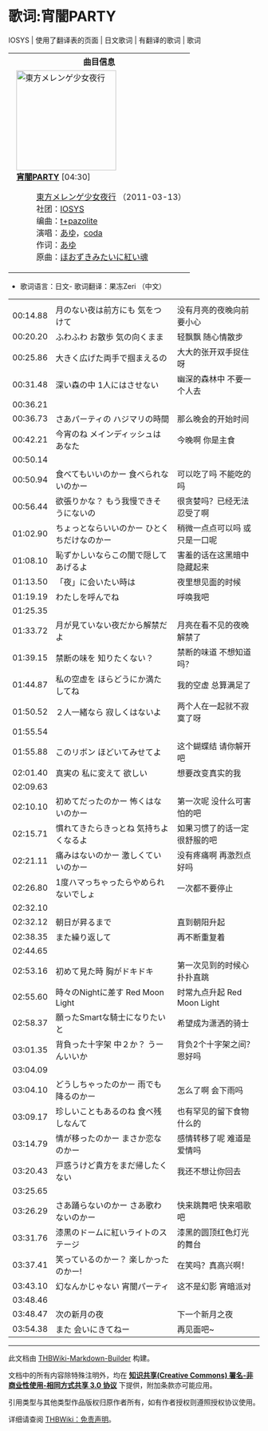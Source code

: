 # 歌词:宵闇PARTY

<!-- source html: G:\repos\THBWiki-Markdown-Builder\THBWikiMarkdown\Temp\main\e\ee\ns512%3A%E5%AE%B5%E9%97%87PARTY.html -->

IOSYS | 使用了翻译表的页面 | 日文歌词 | 有翻译的歌词 | 歌词


<table><tbody><tr><th colspan="2">曲目信息</th></tr><tr><td colspan="2" style="padding-left: 1em;"><div class="floatright"><a href="./文件-東方メレンゲ少女夜行封面.jpg.md" class="image" title="東方メレンゲ少女夜行"><img alt="東方メレンゲ少女夜行" src="https://upload.thwiki.cc/thumb/c/c4/%E6%9D%B1%E6%96%B9%E3%83%A1%E3%83%AC%E3%83%B3%E3%82%B2%E5%B0%91%E5%A5%B3%E5%A4%9C%E8%A1%8C%E5%B0%81%E9%9D%A2.jpg/200px-%E6%9D%B1%E6%96%B9%E3%83%A1%E3%83%AC%E3%83%B3%E3%82%B2%E5%B0%91%E5%A5%B3%E5%A4%9C%E8%A1%8C%E5%B0%81%E9%9D%A2.jpg" decoding="async" loading="lazy" width="200" height="200" srcset="https://upload.thwiki.cc/thumb/c/c4/%E6%9D%B1%E6%96%B9%E3%83%A1%E3%83%AC%E3%83%B3%E3%82%B2%E5%B0%91%E5%A5%B3%E5%A4%9C%E8%A1%8C%E5%B0%81%E9%9D%A2.jpg/300px-%E6%9D%B1%E6%96%B9%E3%83%A1%E3%83%AC%E3%83%B3%E3%82%B2%E5%B0%91%E5%A5%B3%E5%A4%9C%E8%A1%8C%E5%B0%81%E9%9D%A2.jpg 1.5x, https://upload.thwiki.cc/thumb/c/c4/%E6%9D%B1%E6%96%B9%E3%83%A1%E3%83%AC%E3%83%B3%E3%82%B2%E5%B0%91%E5%A5%B3%E5%A4%9C%E8%A1%8C%E5%B0%81%E9%9D%A2.jpg/400px-%E6%9D%B1%E6%96%B9%E3%83%A1%E3%83%AC%E3%83%B3%E3%82%B2%E5%B0%91%E5%A5%B3%E5%A4%9C%E8%A1%8C%E5%B0%81%E9%9D%A2.jpg 2x" data-file-width="1024" data-file-height="1024"></a></div><b><a href="/%E6%9D%B1%E6%96%B9%E3%83%A1%E3%83%AC%E3%83%B3%E3%82%B2%E5%B0%91%E5%A5%B3%E5%A4%9C%E8%A1%8C#11" title="東方メレンゲ少女夜行">宵闇PARTY</a></b> &#91;04:30&#93;<dl><dd><a href="./東方メレンゲ少女夜行.md" title="東方メレンゲ少女夜行">東方メレンゲ少女夜行</a> （2011-03-13）<br>社团：<a href="./IOSYS.md" title="IOSYS">IOSYS</a><br>编曲：<a href="./t+pazolite.md" title="t+pazolite">t+pazolite</a><br>演唱：<a href="./あゆ.md" title="あゆ">あゆ</a>，<a href="./Coda.md" title="Coda" unred="">coda</a><br>作词：<a href="./あゆ.md" title="あゆ">あゆ</a><br>原曲：<a href="./如鬼灯般的红色之魂.md" title="如鬼灯般的红色之魂" unred="">ほおずきみたいに紅い魂</a><br></dd></dl></td></tr></tbody></table>

- 歌词语言：日文- 歌词翻译：果冻Zeri （中文）

  
  

  


<table><tbody><tr class="tt-lyrics-header" id="=-1" data-pos="&#91;&quot;=&quot;,1&#93;"><td class="tt-lyrics" lang="zh"><div class="poem"></div></td><td class="tt-mainh" lang="zh"><div class="poem"></div></td><td class="tt-tranh" lang="zh"><div class="poem"></div></td></tr><tr class="tt-main-ja" id="=-2" data-pos="&#91;&quot;=&quot;,2&#93;"><td class="tt-time" lang="zh"><div class="poem">00:14.88</div></td><td class="tt-ja" lang="ja"><div class="poem">月のない夜は前方にも 気をつけて</div></td><td class="tt-zh" lang="zh"><div class="poem">没有月亮的夜晚向前要小心<br></div></td></tr><tr class="tt-main-ja" id="=-3" data-pos="&#91;&quot;=&quot;,3&#93;"><td class="tt-time" lang="zh"><div class="poem">00:20.20</div></td><td class="tt-ja" lang="ja"><div class="poem">ふわふわ お散歩 気の向くまま</div></td><td class="tt-zh" lang="zh"><div class="poem">轻飘飘 随心情散步<br></div></td></tr><tr class="tt-main-ja" id="=-4" data-pos="&#91;&quot;=&quot;,4&#93;"><td class="tt-time" lang="zh"><div class="poem">00:25.86</div></td><td class="tt-ja" lang="ja"><div class="poem">大きく広げた両手で掴まえるの</div></td><td class="tt-zh" lang="zh"><div class="poem">大大的张开双手捉住呀<br></div></td></tr><tr class="tt-main-ja" id="=-5" data-pos="&#91;&quot;=&quot;,5&#93;"><td class="tt-time" lang="zh"><div class="poem">00:31.48</div></td><td class="tt-ja" lang="ja"><div class="poem">深い森の中 1人にはさせない</div></td><td class="tt-zh" lang="zh"><div class="poem">幽深的森林中 不要一个人去<br></div></td></tr><tr class="tt-lyrics-sep" id="=-6" data-pos="&#91;&quot;=&quot;,6&#93;"><td class="tt-sep" lang="zh"><div class="poem">00:36.21<br></div></td><td class="tt-text" lang="zh"><div class="poem"></div></td><td class="tt-tran" lang="zh"><div class="poem"></div></td></tr><tr class="tt-main-ja" id="=-7" data-pos="&#91;&quot;=&quot;,7&#93;"><td class="tt-time" lang="zh"><div class="poem">00:36.73</div></td><td class="tt-ja" lang="ja"><div class="poem">さあパーティの ハジマリの時間</div></td><td class="tt-zh" lang="zh"><div class="poem">那么晚会的开始时间<br></div></td></tr><tr class="tt-main-ja" id="=-8" data-pos="&#91;&quot;=&quot;,8&#93;"><td class="tt-time" lang="zh"><div class="poem">00:42.21</div></td><td class="tt-ja" lang="ja"><div class="poem">今宵のね メインディッシュは あなた</div></td><td class="tt-zh" lang="zh"><div class="poem">今晚啊 你是主食<br></div></td></tr><tr class="tt-lyrics-sep" id="=-9" data-pos="&#91;&quot;=&quot;,9&#93;"><td class="tt-sep" lang="zh"><div class="poem">00:50.14<br></div></td><td class="tt-text" lang="zh"><div class="poem"></div></td><td class="tt-tran" lang="zh"><div class="poem"></div></td></tr><tr class="tt-main-ja" id="=-10" data-pos="&#91;&quot;=&quot;,10&#93;"><td class="tt-time" lang="zh"><div class="poem">00:50.94</div></td><td class="tt-ja" lang="ja"><div class="poem">食べてもいいのかー 食べられないのかー</div></td><td class="tt-zh" lang="zh"><div class="poem">可以吃了吗 不能吃的吗<br></div></td></tr><tr class="tt-main-ja" id="=-11" data-pos="&#91;&quot;=&quot;,11&#93;"><td class="tt-time" lang="zh"><div class="poem">00:56.44</div></td><td class="tt-ja" lang="ja"><div class="poem">欲張りかな？ もう我慢できそうにないの</div></td><td class="tt-zh" lang="zh"><div class="poem">很贪婪吗？已经无法忍受了啊<br></div></td></tr><tr class="tt-main-ja" id="=-12" data-pos="&#91;&quot;=&quot;,12&#93;"><td class="tt-time" lang="zh"><div class="poem">01:02.90</div></td><td class="tt-ja" lang="ja"><div class="poem">ちょっとならいいのかー ひとくちだけなのかー</div></td><td class="tt-zh" lang="zh"><div class="poem">稍微一点点可以吗  或只是一口呢<br></div></td></tr><tr class="tt-main-ja" id="=-13" data-pos="&#91;&quot;=&quot;,13&#93;"><td class="tt-time" lang="zh"><div class="poem">01:08.10</div></td><td class="tt-ja" lang="ja"><div class="poem">恥ずかしいならこの闇で隠してあげるよ</div></td><td class="tt-zh" lang="zh"><div class="poem">害羞的话在这黑暗中隐藏起来<br></div></td></tr><tr class="tt-main-ja" id="=-14" data-pos="&#91;&quot;=&quot;,14&#93;"><td class="tt-time" lang="zh"><div class="poem">01:13.50</div></td><td class="tt-ja" lang="ja"><div class="poem">「夜」に会いたい時は</div></td><td class="tt-zh" lang="zh"><div class="poem">夜里想见面的时候<br></div></td></tr><tr class="tt-main-ja" id="=-15" data-pos="&#91;&quot;=&quot;,15&#93;"><td class="tt-time" lang="zh"><div class="poem">01:19.19</div></td><td class="tt-ja" lang="ja"><div class="poem">わたしを呼んでね</div></td><td class="tt-zh" lang="zh"><div class="poem">呼唤我吧<br></div></td></tr><tr class="tt-lyrics-sep" id="=-16" data-pos="&#91;&quot;=&quot;,16&#93;"><td class="tt-sep" lang="zh"><div class="poem">01:25.35<br></div></td><td class="tt-text" lang="zh"><div class="poem"></div></td><td class="tt-tran" lang="zh"><div class="poem"></div></td></tr><tr class="tt-main-ja" id="=-17" data-pos="&#91;&quot;=&quot;,17&#93;"><td class="tt-time" lang="zh"><div class="poem">01:33.72</div></td><td class="tt-ja" lang="ja"><div class="poem">月が見ていない夜だから解禁だよ</div></td><td class="tt-zh" lang="zh"><div class="poem">月亮在看不见的夜晚解禁了<br></div></td></tr><tr class="tt-main-ja" id="=-18" data-pos="&#91;&quot;=&quot;,18&#93;"><td class="tt-time" lang="zh"><div class="poem">01:39.15</div></td><td class="tt-ja" lang="ja"><div class="poem">禁断の味を 知りたくない？</div></td><td class="tt-zh" lang="zh"><div class="poem">禁断的味道 不想知道吗？<br></div></td></tr><tr class="tt-main-ja" id="=-19" data-pos="&#91;&quot;=&quot;,19&#93;"><td class="tt-time" lang="zh"><div class="poem">01:44.87</div></td><td class="tt-ja" lang="ja"><div class="poem">私の空虚を ほらどうにか満たしてね</div></td><td class="tt-zh" lang="zh"><div class="poem">我的空虚 总算满足了<br></div></td></tr><tr class="tt-main-ja" id="=-20" data-pos="&#91;&quot;=&quot;,20&#93;"><td class="tt-time" lang="zh"><div class="poem">01:50.52</div></td><td class="tt-ja" lang="ja"><div class="poem">２人一緒なら 寂しくはないよ</div></td><td class="tt-zh" lang="zh"><div class="poem">两个人在一起就不寂寞了呀<br></div></td></tr><tr class="tt-lyrics-sep" id="=-21" data-pos="&#91;&quot;=&quot;,21&#93;"><td class="tt-sep" lang="zh"><div class="poem">01:55.54<br></div></td><td class="tt-text" lang="zh"><div class="poem"></div></td><td class="tt-tran" lang="zh"><div class="poem"></div></td></tr><tr class="tt-main-ja" id="=-22" data-pos="&#91;&quot;=&quot;,22&#93;"><td class="tt-time" lang="zh"><div class="poem">01:55.88</div></td><td class="tt-ja" lang="ja"><div class="poem">このリボン ほどいてみせてよ</div></td><td class="tt-zh" lang="zh"><div class="poem">这个蝴蝶结 请你解开吧<br></div></td></tr><tr class="tt-main-ja" id="=-23" data-pos="&#91;&quot;=&quot;,23&#93;"><td class="tt-time" lang="zh"><div class="poem">02:01.40</div></td><td class="tt-ja" lang="ja"><div class="poem">真実の 私に変えて 欲しい</div></td><td class="tt-zh" lang="zh"><div class="poem">想要改变真实的我<br></div></td></tr><tr class="tt-lyrics-sep" id="=-24" data-pos="&#91;&quot;=&quot;,24&#93;"><td class="tt-sep" lang="zh"><div class="poem">02:09.63<br></div></td><td class="tt-text" lang="zh"><div class="poem"></div></td><td class="tt-tran" lang="zh"><div class="poem"></div></td></tr><tr class="tt-main-ja" id="=-25" data-pos="&#91;&quot;=&quot;,25&#93;"><td class="tt-time" lang="zh"><div class="poem">02:10.10</div></td><td class="tt-ja" lang="ja"><div class="poem">初めてだったのかー 怖くはないのかー</div></td><td class="tt-zh" lang="zh"><div class="poem">第一次呢 没什么可害怕的吧<br></div></td></tr><tr class="tt-main-ja" id="=-26" data-pos="&#91;&quot;=&quot;,26&#93;"><td class="tt-time" lang="zh"><div class="poem">02:15.71</div></td><td class="tt-ja" lang="ja"><div class="poem">慣れてきたらきっとね 気持ちよくなるよ</div></td><td class="tt-zh" lang="zh"><div class="poem">如果习惯了的话一定很舒服的吧<br></div></td></tr><tr class="tt-main-ja" id="=-27" data-pos="&#91;&quot;=&quot;,27&#93;"><td class="tt-time" lang="zh"><div class="poem">02:21.11</div></td><td class="tt-ja" lang="ja"><div class="poem">痛みはないのかー 激しくていいのかー</div></td><td class="tt-zh" lang="zh"><div class="poem">没有疼痛啊 再激烈点好吗<br></div></td></tr><tr class="tt-main-ja" id="=-28" data-pos="&#91;&quot;=&quot;,28&#93;"><td class="tt-time" lang="zh"><div class="poem">02:26.80</div></td><td class="tt-ja" lang="ja"><div class="poem">1度ハマっちゃったらやめられないでしょ</div></td><td class="tt-zh" lang="zh"><div class="poem">一次都不要停止<br></div></td></tr><tr class="tt-lyrics-sep" id="=-29" data-pos="&#91;&quot;=&quot;,29&#93;"><td class="tt-sep" lang="zh"><div class="poem">02:32.10<br></div></td><td class="tt-text" lang="zh"><div class="poem"></div></td><td class="tt-tran" lang="zh"><div class="poem"></div></td></tr><tr class="tt-main-ja" id="=-30" data-pos="&#91;&quot;=&quot;,30&#93;"><td class="tt-time" lang="zh"><div class="poem">02:32.12</div></td><td class="tt-ja" lang="ja"><div class="poem">朝日が昇るまで</div></td><td class="tt-zh" lang="zh"><div class="poem">直到朝阳升起<br></div></td></tr><tr class="tt-main-ja" id="=-31" data-pos="&#91;&quot;=&quot;,31&#93;"><td class="tt-time" lang="zh"><div class="poem">02:38.35</div></td><td class="tt-ja" lang="ja"><div class="poem">また繰り返して</div></td><td class="tt-zh" lang="zh"><div class="poem">再不断重复着<br></div></td></tr><tr class="tt-lyrics-sep" id="=-32" data-pos="&#91;&quot;=&quot;,32&#93;"><td class="tt-sep" lang="zh"><div class="poem">02:44.65<br></div></td><td class="tt-text" lang="zh"><div class="poem"></div></td><td class="tt-tran" lang="zh"><div class="poem"></div></td></tr><tr class="tt-main-ja" id="=-33" data-pos="&#91;&quot;=&quot;,33&#93;"><td class="tt-time" lang="zh"><div class="poem">02:53.16</div></td><td class="tt-ja" lang="ja"><div class="poem">初めて見た時 胸がドキドキ</div></td><td class="tt-zh" lang="zh"><div class="poem">第一次见到的时候心扑扑直跳<br></div></td></tr><tr class="tt-main-ja" id="=-34" data-pos="&#91;&quot;=&quot;,34&#93;"><td class="tt-time" lang="zh"><div class="poem">02:55.60</div></td><td class="tt-ja" lang="ja"><div class="poem">時々のNightに差す Red Moon Light</div></td><td class="tt-zh" lang="zh"><div class="poem">时常九点升起 Red Moon Light<br></div></td></tr><tr class="tt-main-ja" id="=-35" data-pos="&#91;&quot;=&quot;,35&#93;"><td class="tt-time" lang="zh"><div class="poem">02:58.37</div></td><td class="tt-ja" lang="ja"><div class="poem">願ったSmartな騎士になりたいと</div></td><td class="tt-zh" lang="zh"><div class="poem">希望成为潇洒的骑士<br></div></td></tr><tr class="tt-main-ja" id="=-36" data-pos="&#91;&quot;=&quot;,36&#93;"><td class="tt-time" lang="zh"><div class="poem">03:01.35</div></td><td class="tt-ja" lang="ja"><div class="poem">背負った十字架 中２か？ うーんいいか</div></td><td class="tt-zh" lang="zh"><div class="poem">背负2个十字架之间？恩好吗<br></div></td></tr><tr class="tt-lyrics-sep" id="=-37" data-pos="&#91;&quot;=&quot;,37&#93;"><td class="tt-sep" lang="zh"><div class="poem">03:04.09<br></div></td><td class="tt-text" lang="zh"><div class="poem"></div></td><td class="tt-tran" lang="zh"><div class="poem"></div></td></tr><tr class="tt-main-ja" id="=-38" data-pos="&#91;&quot;=&quot;,38&#93;"><td class="tt-time" lang="zh"><div class="poem">03:04.10</div></td><td class="tt-ja" lang="ja"><div class="poem">どうしちゃったのかー 雨でも降るのかー</div></td><td class="tt-zh" lang="zh"><div class="poem">怎么了啊 会下雨吗<br></div></td></tr><tr class="tt-main-ja" id="=-39" data-pos="&#91;&quot;=&quot;,39&#93;"><td class="tt-time" lang="zh"><div class="poem">03:09.17</div></td><td class="tt-ja" lang="ja"><div class="poem">珍しいこともあるのね 食べ残しなんて</div></td><td class="tt-zh" lang="zh"><div class="poem">也有罕见的留下食物什么的<br></div></td></tr><tr class="tt-main-ja" id="=-40" data-pos="&#91;&quot;=&quot;,40&#93;"><td class="tt-time" lang="zh"><div class="poem">03:14.79</div></td><td class="tt-ja" lang="ja"><div class="poem">情が移ったのかー まさか恋なのかー</div></td><td class="tt-zh" lang="zh"><div class="poem">感情转移了呢 难道是爱情吗<br></div></td></tr><tr class="tt-main-ja" id="=-41" data-pos="&#91;&quot;=&quot;,41&#93;"><td class="tt-time" lang="zh"><div class="poem">03:20.43</div></td><td class="tt-ja" lang="ja"><div class="poem">戸惑うけど貴方をまだ帰したくない</div></td><td class="tt-zh" lang="zh"><div class="poem">我还不想让你回去<br></div></td></tr><tr class="tt-lyrics-sep" id="=-42" data-pos="&#91;&quot;=&quot;,42&#93;"><td class="tt-sep" lang="zh"><div class="poem">03:25.65<br></div></td><td class="tt-text" lang="zh"><div class="poem"></div></td><td class="tt-tran" lang="zh"><div class="poem"></div></td></tr><tr class="tt-main-ja" id="=-43" data-pos="&#91;&quot;=&quot;,43&#93;"><td class="tt-time" lang="zh"><div class="poem">03:26.29</div></td><td class="tt-ja" lang="ja"><div class="poem">さあ踊らないのかー さあ歌わないのかー</div></td><td class="tt-zh" lang="zh"><div class="poem">快来跳舞吧 快来唱歌吧<br></div></td></tr><tr class="tt-main-ja" id="=-44" data-pos="&#91;&quot;=&quot;,44&#93;"><td class="tt-time" lang="zh"><div class="poem">03:31.76</div></td><td class="tt-ja" lang="ja"><div class="poem">漆黒のドームに紅いライトのステージ</div></td><td class="tt-zh" lang="zh"><div class="poem">漆黑的圆顶红色灯光的舞台<br></div></td></tr><tr class="tt-main-ja" id="=-45" data-pos="&#91;&quot;=&quot;,45&#93;"><td class="tt-time" lang="zh"><div class="poem">03:37.41</div></td><td class="tt-ja" lang="ja"><div class="poem">笑っているのかー？ 楽しかったのかー!</div></td><td class="tt-zh" lang="zh"><div class="poem">在笑吗？真高兴啊！<br></div></td></tr><tr class="tt-main-ja" id="=-46" data-pos="&#91;&quot;=&quot;,46&#93;"><td class="tt-time" lang="zh"><div class="poem">03:43.10</div></td><td class="tt-ja" lang="ja"><div class="poem">幻なんかじゃない 宵闇パーティ</div></td><td class="tt-zh" lang="zh"><div class="poem">这不是幻影 宵暗派对<br></div></td></tr><tr class="tt-lyrics-sep" id="=-47" data-pos="&#91;&quot;=&quot;,47&#93;"><td class="tt-sep" lang="zh"><div class="poem">03:48.46<br></div></td><td class="tt-text" lang="zh"><div class="poem"></div></td><td class="tt-tran" lang="zh"><div class="poem"></div></td></tr><tr class="tt-main-ja" id="=-48" data-pos="&#91;&quot;=&quot;,48&#93;"><td class="tt-time" lang="zh"><div class="poem">03:48.47</div></td><td class="tt-ja" lang="ja"><div class="poem">次の新月の夜</div></td><td class="tt-zh" lang="zh"><div class="poem">下一个新月之夜<br></div></td></tr><tr class="tt-main-ja" id="=-49" data-pos="&#91;&quot;=&quot;,49&#93;"><td class="tt-time" lang="zh"><div class="poem">03:54.38</div></td><td class="tt-ja" lang="ja"><div class="poem">また 会いにきてねー</div></td><td class="tt-zh" lang="zh"><div class="poem">再见面吧~</div></td></tr></tbody></table>







---

此文档由 [THBWiki-Markdown-Builder](https://github.com/Delsin-Yu/THBWiki-Markdown-Builder) 构建。

文档中的所有内容除特殊注明外，均在 [**知识共享(Creative Commons) 署名-非商业性使用-相同方式共享 3.0 协议**](https://creativecommons.org/licenses/by-sa/3.0/deed.zh-hans) 下提供，附加条款亦可能应用。

引用类型与其他类型作品版权归原作者所有，如有作者授权则遵照授权协议使用。

详细请查阅 [THBWiki：免责声明](https://thbwiki.cc/THBWiki:%E5%85%8D%E8%B4%A3%E5%A3%B0%E6%98%8E)。

